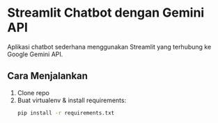 # Streamlit Chatbot dengan Gemini API

Aplikasi chatbot sederhana menggunakan Streamlit yang terhubung ke Google Gemini API.

## Cara Menjalankan
1. Clone repo
2. Buat virtualenv & install requirements:
   ```bash
   pip install -r requirements.txt